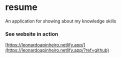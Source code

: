 # resume

An application for showing about my knowledge skills

### See website in action

[https://leonardoapinheiro.netlify.app/](https://leonardoapinheiro.netlify.app/?ref=github)
